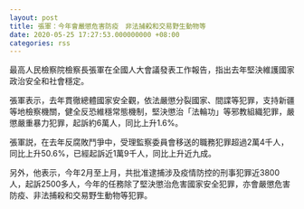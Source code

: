 ```yaml
---
layout: post
title: 張軍：今年會嚴懲危害防疫　非法捕殺和交易野生動物等
date: 2020-05-25 17:27:53.000000000 +08:00
categories: rss
---
```


最高人民檢察院檢察長張軍在全國人大會議發表工作報告，指出去年堅決維護國家政治安全和社會穩定。

張軍表示，去年貫徹總體國家安全觀，依法嚴懲分裂國家、間諜等犯罪，支持新疆等地檢察機關，健全反恐維穩常態機制，堅決懲治「法輪功」等邪教組織犯罪，嚴懲嚴重暴力犯罪，起訴約6萬人，同比上升1.6%。

張軍説，在去年反腐敗鬥爭中，受理監察委員會移送的職務犯罪超過2萬4千人，同比上升50.6%，已經起訴近1萬9千人，同比上升近九成。

另外，他表示，今年2月至上月，共批准逮捕涉及疫情防控的刑事犯罪近3800人，起訴2500多人，今年的任務除了堅決懲治危害國家安全犯罪，亦會嚴懲危害防疫、非法捕殺和交易野生動物等犯罪。
